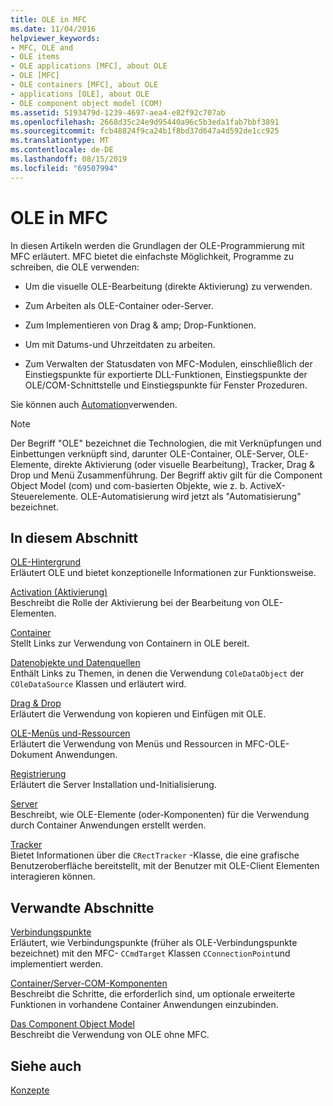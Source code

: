 ```yaml
---
title: OLE in MFC
ms.date: 11/04/2016
helpviewer_keywords:
- MFC, OLE and
- OLE items
- OLE applications [MFC], about OLE
- OLE [MFC]
- OLE containers [MFC], about OLE
- applications [OLE], about OLE
- OLE component object model (COM)
ms.assetid: 5193479d-1239-4697-aea4-e82f92c707ab
ms.openlocfilehash: 2668d35c24e9d95440a96c5b3eda1fab7bbf3891
ms.sourcegitcommit: fcb48824f9ca24b1f8bd37d647a4d592de1cc925
ms.translationtype: MT
ms.contentlocale: de-DE
ms.lasthandoff: 08/15/2019
ms.locfileid: "69507994"
---
```

# <a name="ole-in-mfc"></a>OLE in MFC

In diesen Artikeln werden die Grundlagen der OLE-Programmierung mit MFC erläutert. MFC bietet die einfachste Möglichkeit, Programme zu schreiben, die OLE verwenden:

- Um die visuelle OLE-Bearbeitung (direkte Aktivierung) zu verwenden.

- Zum Arbeiten als OLE-Container oder-Server.

- Zum Implementieren von Drag & amp; Drop-Funktionen.

- Um mit Datums-und Uhrzeitdaten zu arbeiten.

- Zum Verwalten der Statusdaten von MFC-Modulen, einschließlich der Einstiegspunkte für exportierte DLL-Funktionen, Einstiegspunkte der OLE/COM-Schnittstelle und Einstiegspunkte für Fenster Prozeduren.

Sie können auch [Automation](../mfc/automation.md)verwenden.

> [!NOTE]
>  Der Begriff "OLE" bezeichnet die Technologien, die mit Verknüpfungen und Einbettungen verknüpft sind, darunter OLE-Container, OLE-Server, OLE-Elemente, direkte Aktivierung (oder visuelle Bearbeitung), Tracker, Drag & Drop und Menü Zusammenführung. Der Begriff aktiv gilt für die Component Object Model (com) und com-basierten Objekte, wie z. b. ActiveX-Steuerelemente. OLE-Automatisierung wird jetzt als "Automatisierung" bezeichnet.

## <a name="in-this-section"></a>In diesem Abschnitt

[OLE-Hintergrund](../mfc/ole-background.md)<br/>
Erläutert OLE und bietet konzeptionelle Informationen zur Funktionsweise.

[Activation (Aktivierung)](../mfc/activation-cpp.md)<br/>
Beschreibt die Rolle der Aktivierung bei der Bearbeitung von OLE-Elementen.

[Container](../mfc/containers.md)<br/>
Stellt Links zur Verwendung von Containern in OLE bereit.

[Datenobjekte und Datenquellen](../mfc/data-objects-and-data-sources-ole.md)<br/>
Enthält Links zu Themen, in denen die Verwendung `COleDataObject` der `COleDataSource` Klassen und erläutert wird.

[Drag & Drop](../mfc/drag-and-drop-ole.md)<br/>
Erläutert die Verwendung von kopieren und Einfügen mit OLE.

[OLE-Menüs und-Ressourcen](../mfc/menus-and-resources-ole.md)<br/>
Erläutert die Verwendung von Menüs und Ressourcen in MFC-OLE-Dokument Anwendungen.

[Registrierung](../mfc/registration.md)<br/>
Erläutert die Server Installation und-Initialisierung.

[Server](../mfc/servers.md)<br/>
Beschreibt, wie OLE-Elemente (oder-Komponenten) für die Verwendung durch Container Anwendungen erstellt werden.

[Tracker](../mfc/trackers.md)<br/>
Bietet Informationen über die `CRectTracker` -Klasse, die eine grafische Benutzeroberfläche bereitstellt, mit der Benutzer mit OLE-Client Elementen interagieren können.

## <a name="related-sections"></a>Verwandte Abschnitte

[Verbindungspunkte](../mfc/connection-points.md)<br/>
Erläutert, wie Verbindungspunkte (früher als OLE-Verbindungspunkte bezeichnet) mit den MFC- `CCmdTarget` Klassen `CConnectionPoint`und implementiert werden.

[Container/Server-COM-Komponenten](../mfc/containers-advanced-features.md)<br/>
Beschreibt die Schritte, die erforderlich sind, um optionale erweiterte Funktionen in vorhandene Container Anwendungen einzubinden.

[Das Component Object Model](/windows/win32/com/the-component-object-model)<br/>
Beschreibt die Verwendung von OLE ohne MFC.

## <a name="see-also"></a>Siehe auch

[Konzepte](../mfc/mfc-concepts.md)
